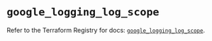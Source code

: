 # `google_logging_log_scope`

Refer to the Terraform Registry for docs: [`google_logging_log_scope`](https://registry.terraform.io/providers/hashicorp/google/6.23.0/docs/resources/logging_log_scope).
